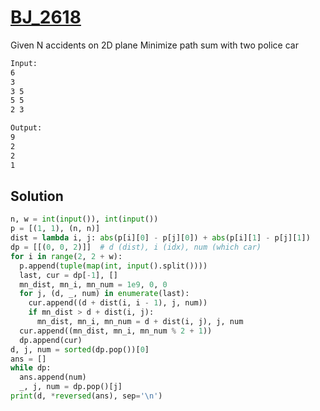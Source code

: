 # [BJ_2618](https://acmicpc.net/problem/2618)

Given N accidents on 2D plane
Minimize path sum with two police car

```txt
Input:
6
3
3 5
5 5
2 3

Output:
9
2
2
1
```

## Solution

```py
n, w = int(input()), int(input())
p = [(1, 1), (n, n)]
dist = lambda i, j: abs(p[i][0] - p[j][0]) + abs(p[i][1] - p[j][1])
dp = [[(0, 0, 2)]]  # d (dist), i (idx), num (which car)
for i in range(2, 2 + w):
  p.append(tuple(map(int, input().split())))
  last, cur = dp[-1], []
  mn_dist, mn_i, mn_num = 1e9, 0, 0
  for j, (d, _, num) in enumerate(last):
    cur.append((d + dist(i, i - 1), j, num))
    if mn_dist > d + dist(i, j):
      mn_dist, mn_i, mn_num = d + dist(i, j), j, num
  cur.append((mn_dist, mn_i, mn_num % 2 + 1))
  dp.append(cur)
d, j, num = sorted(dp.pop())[0]
ans = []
while dp:
  ans.append(num)
  _, j, num = dp.pop()[j]
print(d, *reversed(ans), sep='\n')
```
